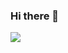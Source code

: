 ### Hi there 👋

<a href="https://www.instagram.com/bbak_ddu/" target="_blank"><img src="https://img.shields.io/badge/뱃지레이블-배경색?style=plastic&logo=Apple&logoColor=000000"/></a>




<!--
**leejw7650/leejw7650** is a ✨ _special_ ✨ repository because its `README.md` (this file) appears on your GitHub profile.

Here are some ideas to get you started:

- 🔭 I’m currently working on ...
- 🌱 I’m currently learning ...
- 👯 I’m looking to collaborate on ...
- 🤔 I’m looking for help with ...
- 💬 Ask me about ...
- 📫 How to reach me: ...
- 😄 Pronouns: ...
- ⚡ Fun fact: ...
-->
